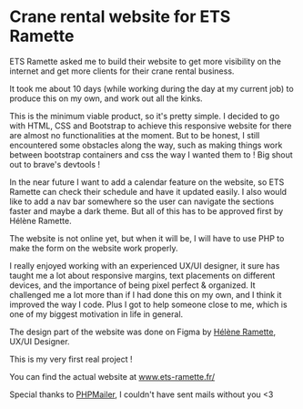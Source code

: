 # Crane rental website for ETS Ramette

ETS Ramette asked me to build their website to get more visibility on the internet and get more clients for their crane rental business.

It took me about 10 days (while working during the day at my current job) to produce this on my own, and work out all the kinks.

This is the minimum viable product, so it's pretty simple.
I decided to go with HTML, CSS and Bootstrap to achieve this responsive website for there are almost no functionalities at the moment.
But to be honest, I still encountered some obstacles along the way, 
such as making things work between bootstrap containers and css the way I wanted them to ! 
Big shout out to brave's devtools !

In the near future I want to add a calendar feature on the website, so ETS Ramette can check their schedule and have it updated easily.
I also would like to add a nav bar somewhere so the user can navigate the sections faster and maybe a dark theme.
But all of this has to be approved first by Hélène Ramette.

The website is not online yet, but when it will be, I will have to use PHP to make the form on the website work properly.

I really enjoyed working with an experienced UX/UI designer, 
it sure has taught me a lot about responsive margins, text placements on different devices, 
and the importance of being pixel perfect & organized.
It challenged me a lot more than if I had done this on my own, and I think it improved the way I code.
Plus I got to help someone close to me, which is one of my biggest motivation in life in general.

The design part of the website was done on Figma by [Hélène Ramette](https://www.linkedin.com/in/lnramette/), UX/UI Designer. 

This is my very first real project !

You can find the actual website at <a href="https://www.ets-ramette.fr/" alt="the actual website">www.ets-ramette.fr/</a>

Special thanks to [PHPMailer](https://github.com/PHPMailer/PHPMailer), I couldn't have sent mails without you <3

